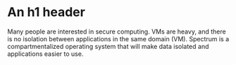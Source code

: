An h1 header
============

Many people are interested in secure computing. VMs are heavy, and there is no isolation between applications in the same domain (VM). Spectrum is a compartmentalized operating system that will make data isolated and applications easier to use.
